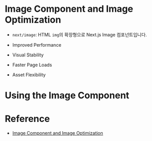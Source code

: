 # Image Component and Image Optimization

- `next/image`: HTML `img`의 확장형으로 Next.js Image 컴포넌트입니다.

- Improved Performance
- Visual Stability
- Faster Page Loads
- Asset Flexibility

# Using the Image Component

# Reference

- [Image Component and Image Optimization](https://nextjs.org/docs/basic-features/image-optimization)
